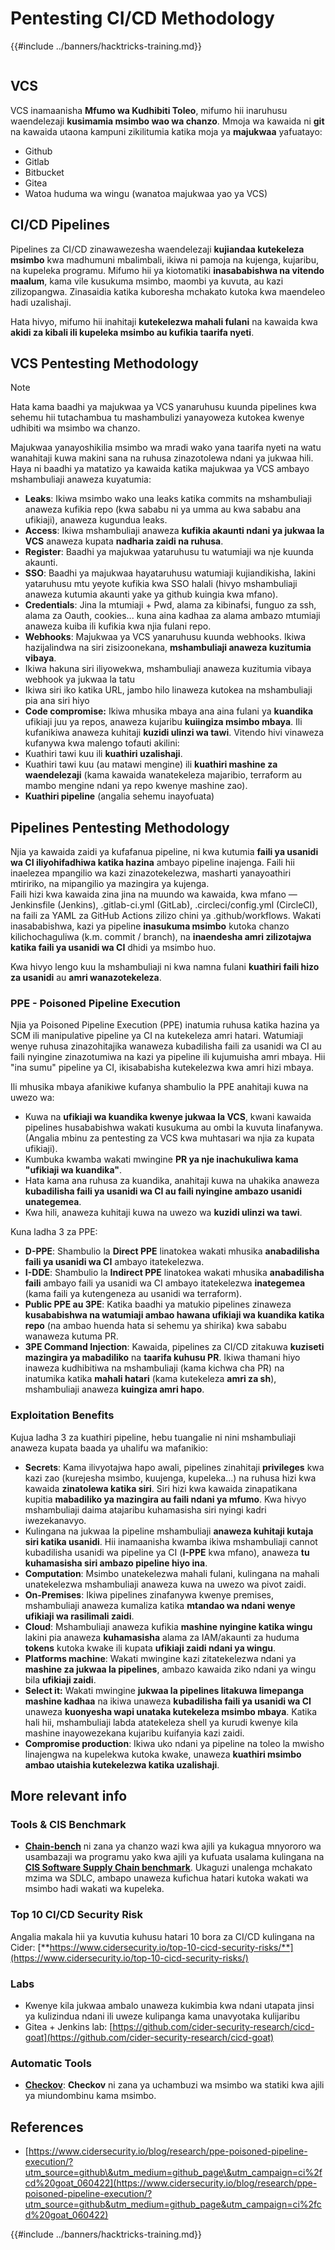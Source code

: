 # Pentesting CI/CD Methodology

{{#include ../banners/hacktricks-training.md}}

<figure><img src="../images/CLOUD-logo-letters.svg" alt=""><figcaption></figcaption></figure>

## VCS

VCS inamaanisha **Mfumo wa Kudhibiti Toleo**, mifumo hii inaruhusu waendelezaji **kusimamia msimbo wao wa chanzo**. Mmoja wa kawaida ni **git** na kawaida utaona kampuni zikilitumia katika moja ya **majukwaa** yafuatayo:

- Github
- Gitlab
- Bitbucket
- Gitea
- Watoa huduma wa wingu (wanatoa majukwaa yao ya VCS)

## CI/CD Pipelines

Pipelines za CI/CD zinawawezesha waendelezaji **kujiandaa kutekeleza msimbo** kwa madhumuni mbalimbali, ikiwa ni pamoja na kujenga, kujaribu, na kupeleka programu. Mifumo hii ya kiotomatiki **inasababishwa na vitendo maalum**, kama vile kusukuma msimbo, maombi ya kuvuta, au kazi zilizopangwa. Zinasaidia katika kuboresha mchakato kutoka kwa maendeleo hadi uzalishaji.

Hata hivyo, mifumo hii inahitaji **kutekelezwa mahali fulani** na kawaida kwa **akidi za kibali ili kupeleka msimbo au kufikia taarifa nyeti**.

## VCS Pentesting Methodology

> [!NOTE]
> Hata kama baadhi ya majukwaa ya VCS yanaruhusu kuunda pipelines kwa sehemu hii tutachambua tu mashambulizi yanayoweza kutokea kwenye udhibiti wa msimbo wa chanzo.

Majukwaa yanayoshikilia msimbo wa mradi wako yana taarifa nyeti na watu wanahitaji kuwa makini sana na ruhusa zinazotolewa ndani ya jukwaa hili. Haya ni baadhi ya matatizo ya kawaida katika majukwaa ya VCS ambayo mshambuliaji anaweza kuyatumia:

- **Leaks**: Ikiwa msimbo wako una leaks katika commits na mshambuliaji anaweza kufikia repo (kwa sababu ni ya umma au kwa sababu ana ufikiaji), anaweza kugundua leaks.
- **Access**: Ikiwa mshambuliaji anaweza **kufikia akaunti ndani ya jukwaa la VCS** anaweza kupata **nadharia zaidi na ruhusa**.
- **Register**: Baadhi ya majukwaa yataruhusu tu watumiaji wa nje kuunda akaunti.
- **SSO**: Baadhi ya majukwaa hayataruhusu watumiaji kujiandikisha, lakini yataruhusu mtu yeyote kufikia kwa SSO halali (hivyo mshambuliaji anaweza kutumia akaunti yake ya github kuingia kwa mfano).
- **Credentials**: Jina la mtumiaji + Pwd, alama za kibinafsi, funguo za ssh, alama za Oauth, cookies... kuna aina kadhaa za alama ambazo mtumiaji anaweza kuiba ili kufikia kwa njia fulani repo.
- **Webhooks**: Majukwaa ya VCS yanaruhusu kuunda webhooks. Ikiwa hazijalindwa na siri zisizoonekana, **mshambuliaji anaweza kuzitumia vibaya**.
- Ikiwa hakuna siri iliyowekwa, mshambuliaji anaweza kuzitumia vibaya webhook ya jukwaa la tatu
- Ikiwa siri iko katika URL, jambo hilo linaweza kutokea na mshambuliaji pia ana siri hiyo
- **Code compromise:** Ikiwa mhusika mbaya ana aina fulani ya **kuandika** ufikiaji juu ya repos, anaweza kujaribu **kuiingiza msimbo mbaya**. Ili kufanikiwa anaweza kuhitaji **kuzidi ulinzi wa tawi**. Vitendo hivi vinaweza kufanywa kwa malengo tofauti akilini:
- Kuathiri tawi kuu ili **kuathiri uzalishaji**.
- Kuathiri tawi kuu (au matawi mengine) ili **kuathiri mashine za waendelezaji** (kama kawaida wanatekeleza majaribio, terraform au mambo mengine ndani ya repo kwenye mashine zao).
- **Kuathiri pipeline** (angalia sehemu inayofuata)

## Pipelines Pentesting Methodology

Njia ya kawaida zaidi ya kufafanua pipeline, ni kwa kutumia **faili ya usanidi wa CI iliyohifadhiwa katika hazina** ambayo pipeline inajenga. Faili hii inaelezea mpangilio wa kazi zinazotekelezwa, masharti yanayoathiri mtiririko, na mipangilio ya mazingira ya kujenga.\
Faili hizi kwa kawaida zina jina na muundo wa kawaida, kwa mfano — Jenkinsfile (Jenkins), .gitlab-ci.yml (GitLab), .circleci/config.yml (CircleCI), na faili za YAML za GitHub Actions zilizo chini ya .github/workflows. Wakati inasababishwa, kazi ya pipeline **inasukuma msimbo** kutoka chanzo kilichochaguliwa (k.m. commit / branch), na **inaendesha amri zilizotajwa katika faili ya usanidi wa CI** dhidi ya msimbo huo.

Kwa hivyo lengo kuu la mshambuliaji ni kwa namna fulani **kuathiri faili hizo za usanidi** au **amri wanazotekeleza**.

### PPE - Poisoned Pipeline Execution

Njia ya Poisoned Pipeline Execution (PPE) inatumia ruhusa katika hazina ya SCM ili manipulative pipeline ya CI na kutekeleza amri hatari. Watumiaji wenye ruhusa zinazohitajika wanaweza kubadilisha faili za usanidi wa CI au faili nyingine zinazotumiwa na kazi ya pipeline ili kujumuisha amri mbaya. Hii "ina sumu" pipeline ya CI, ikisababisha kutekelezwa kwa amri hizi mbaya.

Ili mhusika mbaya afanikiwe kufanya shambulio la PPE anahitaji kuwa na uwezo wa:

- Kuwa na **ufikiaji wa kuandika kwenye jukwaa la VCS**, kwani kawaida pipelines husababishwa wakati kusukuma au ombi la kuvuta linafanywa. (Angalia mbinu za pentesting za VCS kwa muhtasari wa njia za kupata ufikiaji).
- Kumbuka kwamba wakati mwingine **PR ya nje inachukuliwa kama "ufikiaji wa kuandika"**.
- Hata kama ana ruhusa za kuandika, anahitaji kuwa na uhakika anaweza **kubadilisha faili ya usanidi wa CI au faili nyingine ambazo usanidi unategemea**.
- Kwa hili, anaweza kuhitaji kuwa na uwezo wa **kuzidi ulinzi wa tawi**.

Kuna ladha 3 za PPE:

- **D-PPE**: Shambulio la **Direct PPE** linatokea wakati mhusika **anabadilisha faili ya usanidi wa CI** ambayo itatekelezwa.
- **I-DDE**: Shambulio la **Indirect PPE** linatokea wakati mhusika **anabadilisha** **faili** ambayo faili ya usanidi wa CI ambayo itatekelezwa **inategemea** (kama faili ya kutengeneza au usanidi wa terraform).
- **Public PPE au 3PE**: Katika baadhi ya matukio pipelines zinaweza **kusababishwa na watumiaji ambao hawana ufikiaji wa kuandika katika repo** (na ambao huenda hata si sehemu ya shirika) kwa sababu wanaweza kutuma PR.
- **3PE Command Injection**: Kawaida, pipelines za CI/CD zitakuwa **kuziseti mazingira ya mabadiliko** na **taarifa kuhusu PR**. Ikiwa thamani hiyo inaweza kudhibitiwa na mshambuliaji (kama kichwa cha PR) na inatumika katika **mahali hatari** (kama kutekeleza **amri za sh**), mshambuliaji anaweza **kuingiza amri hapo**.

### Exploitation Benefits

Kujua ladha 3 za kuathiri pipeline, hebu tuangalie ni nini mshambuliaji anaweza kupata baada ya uhalifu wa mafanikio:

- **Secrets**: Kama ilivyotajwa hapo awali, pipelines zinahitaji **privileges** kwa kazi zao (kurejesha msimbo, kuujenga, kupeleka...) na ruhusa hizi kwa kawaida **zinatolewa katika siri**. Siri hizi kwa kawaida zinapatikana kupitia **mabadiliko ya mazingira au faili ndani ya mfumo**. Kwa hivyo mshambuliaji daima atajaribu kuhamasisha siri nyingi kadri iwezekanavyo.
- Kulingana na jukwaa la pipeline mshambuliaji **anaweza kuhitaji kutaja siri katika usanidi**. Hii inamaanisha kwamba ikiwa mshambuliaji cannot kubadilisha usanidi wa pipeline ya CI (**I-PPE** kwa mfano), anaweza **tu kuhamasisha siri ambazo pipeline hiyo ina**.
- **Computation**: Msimbo unatekelezwa mahali fulani, kulingana na mahali unatekelezwa mshambuliaji anaweza kuwa na uwezo wa pivot zaidi.
- **On-Premises**: Ikiwa pipelines zinafanywa kwenye premises, mshambuliaji anaweza kumaliza katika **mtandao wa ndani wenye ufikiaji wa rasilimali zaidi**.
- **Cloud**: Mshambuliaji anaweza kufikia **mashine nyingine katika wingu** lakini pia anaweza **kuhamasisha** alama za IAM/akaunti za huduma **tokens** kutoka kwake ili kupata **ufikiaji zaidi ndani ya wingu**.
- **Platforms machine**: Wakati mwingine kazi zitatekelezwa ndani ya **mashine za jukwaa la pipelines**, ambazo kawaida ziko ndani ya wingu bila **ufikiaji zaidi**.
- **Select it:** Wakati mwingine **jukwaa la pipelines litakuwa limepanga mashine kadhaa** na ikiwa unaweza **kubadilisha faili ya usanidi wa CI** unaweza **kuonyesha wapi unataka kutekeleza msimbo mbaya**. Katika hali hii, mshambuliaji labda atatekeleza shell ya kurudi kwenye kila mashine inayowezekana kujaribu kuifanyia kazi zaidi.
- **Compromise production**: Ikiwa uko ndani ya pipeline na toleo la mwisho linajengwa na kupelekwa kutoka kwake, unaweza **kuathiri msimbo ambao utaishia kutekelezwa katika uzalishaji**.

## More relevant info

### Tools & CIS Benchmark

- [**Chain-bench**](https://github.com/aquasecurity/chain-bench) ni zana ya chanzo wazi kwa ajili ya kukagua mnyororo wa usambazaji wa programu yako kwa ajili ya kufuata usalama kulingana na [**CIS Software Supply Chain benchmark**](https://github.com/aquasecurity/chain-bench/blob/main/docs/CIS-Software-Supply-Chain-Security-Guide-v1.0.pdf). Ukaguzi unalenga mchakato mzima wa SDLC, ambapo unaweza kufichua hatari kutoka wakati wa msimbo hadi wakati wa kupeleka.

### Top 10 CI/CD Security Risk

Angalia makala hii ya kuvutia kuhusu hatari 10 bora za CI/CD kulingana na Cider: [**https://www.cidersecurity.io/top-10-cicd-security-risks/**](https://www.cidersecurity.io/top-10-cicd-security-risks/)

### Labs

- Kwenye kila jukwaa ambalo unaweza kukimbia kwa ndani utapata jinsi ya kulizindua ndani ili uweze kulipanga kama unavyotaka kulijaribu
- Gitea + Jenkins lab: [https://github.com/cider-security-research/cicd-goat](https://github.com/cider-security-research/cicd-goat)

### Automatic Tools

- [**Checkov**](https://github.com/bridgecrewio/checkov): **Checkov** ni zana ya uchambuzi wa msimbo wa statiki kwa ajili ya miundombinu kama msimbo.

## References

- [https://www.cidersecurity.io/blog/research/ppe-poisoned-pipeline-execution/?utm_source=github\&utm_medium=github_page\&utm_campaign=ci%2fcd%20goat_060422](https://www.cidersecurity.io/blog/research/ppe-poisoned-pipeline-execution/?utm_source=github&utm_medium=github_page&utm_campaign=ci%2fcd%20goat_060422)

{{#include ../banners/hacktricks-training.md}}
